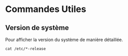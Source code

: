 # Commandes Utiles

## Version de système

Pour afficher la version du système de manière détaillée.

```shell
cat /etc/*-release
```
